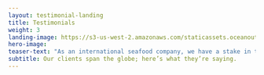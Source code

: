 ```yaml
---
layout: testimonial-landing
title: Testimonials
weight: 3
landing-image: https://s3-us-west-2.amazonaws.com/staticassets.oceanoutcomes.org/rollover+images/success-stories-hover.jpg
hero-image:
teaser-text: "As an international seafood company, we have a stake in the health of global fisheries. O2 helps us develop strategies to work with local seafood suppliers and fisheries to make practical, on-the-water improvements."
subtitle: Our clients span the globe; here’s what they’re saying.
---
```

